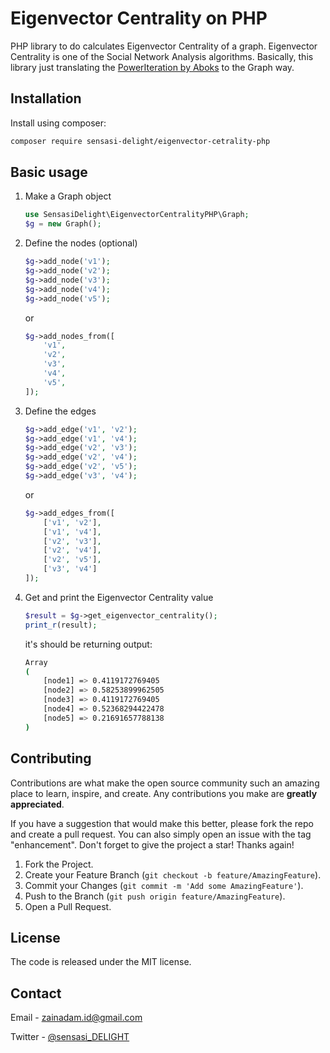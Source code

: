 # Eigenvector Centrality on PHP

PHP library to do calculates Eigenvector Centrality of a graph. Eigenvector Centrality is one of the Social Network Analysis algorithms. Basically, this library just translating the [PowerIteration by Aboks](https://github.com/aboks/power-iteration) to the Graph way.

## Installation

Install using composer:

```bash
composer require sensasi-delight/eigenvector-cetrality-php
```

## Basic usage

1. Make a Graph object

    ```php
    use SensasiDelight\EigenvectorCentralityPHP\Graph;
    $g = new Graph();
    ```

2. Define the nodes (optional)

    ```php
    $g->add_node('v1');
    $g->add_node('v2');
    $g->add_node('v3');
    $g->add_node('v4');
    $g->add_node('v5');
    ```

    or

    ```php
    $g->add_nodes_from([
        'v1',
        'v2',
        'v3',
        'v4',
        'v5',
    ]);
    ```

3. Define the edges

    ```php
    $g->add_edge('v1', 'v2');
    $g->add_edge('v1', 'v4');
    $g->add_edge('v2', 'v3');
    $g->add_edge('v2', 'v4');
    $g->add_edge('v2', 'v5');
    $g->add_edge('v3', 'v4');
    ```

    or

    ```php
    $g->add_edges_from([
        ['v1', 'v2'],
        ['v1', 'v4'],
        ['v2', 'v3'],
        ['v2', 'v4'],
        ['v2', 'v5'],
        ['v3', 'v4']
    ]);
    ```

4. Get and print the Eigenvector Centrality value

    ```php
    $result = $g->get_eigenvector_centrality();
    print_r(result);
    ```

    it's should be returning output:

    ```bash
    Array
    (
        [node1] => 0.4119172769405
        [node2] => 0.58253899962505
        [node3] => 0.4119172769405
        [node4] => 0.52368294422478
        [node5] => 0.21691657788138
    )
    ```

## Contributing

Contributions are what make the open source community such an amazing place to learn, inspire, and create. Any contributions you make are **greatly appreciated**.

If you have a suggestion that would make this better, please fork the repo and create a pull request. You can also simply open an issue with the tag "enhancement". Don't forget to give the project a star! Thanks again!

1. Fork the Project.
2. Create your Feature Branch (`git checkout -b feature/AmazingFeature`).
3. Commit your Changes (`git commit -m 'Add some AmazingFeature'`).
4. Push to the Branch (`git push origin feature/AmazingFeature`).
5. Open a Pull Request.

## License

The code is released under the MIT license.

## Contact

Email - [zainadam.id@gmail.com](mailto:zainadam.id@gmail.com?subject=[GitHub]%20EigenvectorCentralityPHP)

Twitter - [@sensasi_DELIGHT](https://twitter.com/sensasi_DELIGHT)
